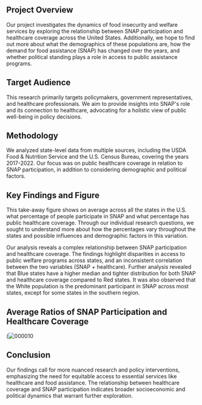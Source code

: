 

## Project Overview
Our project investigates the dynamics of food insecurity and welfare services by exploring the relationship between SNAP participation and healthcare coverage across the United States. Additionally, we hope to find out more about what the demographics of these populations are, how the demand for food assistance (SNAP) has changed over the years, and whether political standing plays a role in access to public assistance programs.

## Target Audience
This research primarily targets policymakers, government representatives, and healthcare professionals. We aim to provide insights into SNAP's role and its connection to healthcare, advocating for a holistic view of public well-being in policy decisions.

## Methodology
We analyzed state-level data from multiple sources, including the USDA Food & Nutrition Service and the U.S. Census Bureau, covering the years 2017-2022. Our focus was on public healthcare coverage in relation to SNAP participation, in addition to considering demographic and political factors.

## Key Findings and Figure
This take-away figure shows on average across all the states in the U.S. what percentage of people participate in SNAP and what percentage has public healthcare coverage. Through our individual research questions, we sought to understand more about how the percentages vary throughout the states and possible influences and demographic factors in this variation. 

Our analysis reveals a complex relationship between SNAP participation and healthcare coverage. The findings highlight disparities in access to public welfare programs across states, and an inconsistent correlation between the two variables (SNAP + healthcare). 
Further analysis revealed that Blue states have a higher median and tighter distribution for both SNAP and healthcare coverage compared to Red states. It was also observed that the White population is the predominant participant in SNAP across most states, except for some states in the southern region.

## Average Ratios of SNAP Participation and Healthcare Coverage
(![000010](https://github.com/Ella-Kim913/R_FinalProject/assets/132117916/b0cd9b3b-34c2-4842-bb01-80be5f85063e)

## Conclusion
Our findings call for more nuanced research and policy interventions, emphasizing the need for equitable access to essential services like healthcare and food assistance. The relationship between healthcare coverage and SNAP participation indicates broader socioeconomic and political dynamics that warrant further exploration.


